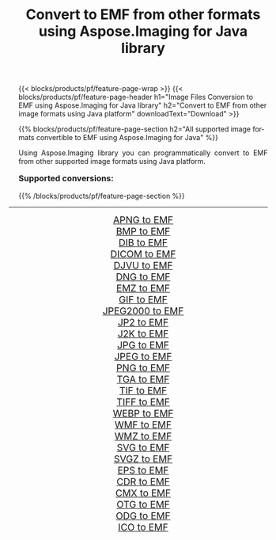 ﻿---
title: Convert to EMF from other formats using Aspose.Imaging for Java library 
weight: 3920
url: /java/conversion/to/emf/ 
lang: en
langdirlevel: 2
locales: zh-hans,ja,it,ru,de,es,fr,nl,id,lt,pl,pt,vi,tr,ko,zh-hant,ar,hi,th,sv,cs,uk,he
description: Using Aspose.Imaging you can convert to EMF from other formats using Java
---

{{< blocks/products/pf/feature-page-wrap >}}
{{< blocks/products/pf/feature-page-header h1="Image Files Conversion to EMF using Aspose.Imaging for Java library" h2="Convert to EMF from other image formats using Java platform" downloadText="Download" >}}


{{% blocks/products/pf/feature-page-section  h2="All supported image formats convertible to EMF using Aspose.Imaging for Java" %}}
<p align=justify>Using Aspose.Imaging library you can programmatically convert to EMF from other supported image formats using Java platform.</p>
<h3 style="margin-top:16px;">
Supported conversions:
</h3>
{{% /blocks/products/pf/feature-page-section %}}
<div class="container-fluid productfamilypage bg-gray">
    <div class="convertypes bg-gray agp-content section">
        <div class="container">
		<hr style="margin-left:-20px;"/>
		<div class="row other-converters" style="gap: 10px;font-size: 19px;text-align:center;">
		    <div class='col-md-3 other-converter remove-lp remove-rp'><a href="/imaging/java/conversion/apng-to-emf/" style="padding:15px;">APNG to EMF</a></div>
<div class='col-md-3 other-converter remove-lp remove-rp'><a href="/imaging/java/conversion/bmp-to-emf/" style="padding:15px;">BMP to EMF</a></div>
<div class='col-md-3 other-converter remove-lp remove-rp'><a href="/imaging/java/conversion/dib-to-emf/" style="padding:15px;">DIB to EMF</a></div>
<div class='col-md-3 other-converter remove-lp remove-rp'><a href="/imaging/java/conversion/dicom-to-emf/" style="padding:15px;">DICOM to EMF</a></div>
<div class='col-md-3 other-converter remove-lp remove-rp'><a href="/imaging/java/conversion/djvu-to-emf/" style="padding:15px;">DJVU to EMF</a></div>
<div class='col-md-3 other-converter remove-lp remove-rp'><a href="/imaging/java/conversion/dng-to-emf/" style="padding:15px;">DNG to EMF</a></div>
<div class='col-md-3 other-converter remove-lp remove-rp'><a href="/imaging/java/conversion/emz-to-emf/" style="padding:15px;">EMZ to EMF</a></div>
<div class='col-md-3 other-converter remove-lp remove-rp'><a href="/imaging/java/conversion/gif-to-emf/" style="padding:15px;">GIF to EMF</a></div>
<div class='col-md-3 other-converter remove-lp remove-rp'><a href="/imaging/java/conversion/jpeg2000-to-emf/" style="padding:15px;">JPEG2000 to EMF</a></div>
<div class='col-md-3 other-converter remove-lp remove-rp'><a href="/imaging/java/conversion/jp2-to-emf/" style="padding:15px;">JP2 to EMF</a></div>
<div class='col-md-3 other-converter remove-lp remove-rp'><a href="/imaging/java/conversion/j2k-to-emf/" style="padding:15px;">J2K to EMF</a></div>
<div class='col-md-3 other-converter remove-lp remove-rp'><a href="/imaging/java/conversion/jpg-to-emf/" style="padding:15px;">JPG to EMF</a></div>
<div class='col-md-3 other-converter remove-lp remove-rp'><a href="/imaging/java/conversion/jpeg-to-emf/" style="padding:15px;">JPEG to EMF</a></div>
<div class='col-md-3 other-converter remove-lp remove-rp'><a href="/imaging/java/conversion/png-to-emf/" style="padding:15px;">PNG to EMF</a></div>
<div class='col-md-3 other-converter remove-lp remove-rp'><a href="/imaging/java/conversion/tga-to-emf/" style="padding:15px;">TGA to EMF</a></div>
<div class='col-md-3 other-converter remove-lp remove-rp'><a href="/imaging/java/conversion/tif-to-emf/" style="padding:15px;">TIF to EMF</a></div>
<div class='col-md-3 other-converter remove-lp remove-rp'><a href="/imaging/java/conversion/tiff-to-emf/" style="padding:15px;">TIFF to EMF</a></div>
<div class='col-md-3 other-converter remove-lp remove-rp'><a href="/imaging/java/conversion/webp-to-emf/" style="padding:15px;">WEBP to EMF</a></div>
<div class='col-md-3 other-converter remove-lp remove-rp'><a href="/imaging/java/conversion/wmf-to-emf/" style="padding:15px;">WMF to EMF</a></div>
<div class='col-md-3 other-converter remove-lp remove-rp'><a href="/imaging/java/conversion/wmz-to-emf/" style="padding:15px;">WMZ to EMF</a></div>
<div class='col-md-3 other-converter remove-lp remove-rp'><a href="/imaging/java/conversion/svg-to-emf/" style="padding:15px;">SVG to EMF</a></div>
<div class='col-md-3 other-converter remove-lp remove-rp'><a href="/imaging/java/conversion/svgz-to-emf/" style="padding:15px;">SVGZ to EMF</a></div>
<div class='col-md-3 other-converter remove-lp remove-rp'><a href="/imaging/java/conversion/eps-to-emf/" style="padding:15px;">EPS to EMF</a></div>
<div class='col-md-3 other-converter remove-lp remove-rp'><a href="/imaging/java/conversion/cdr-to-emf/" style="padding:15px;">CDR to EMF</a></div>
<div class='col-md-3 other-converter remove-lp remove-rp'><a href="/imaging/java/conversion/cmx-to-emf/" style="padding:15px;">CMX to EMF</a></div>
<div class='col-md-3 other-converter remove-lp remove-rp'><a href="/imaging/java/conversion/otg-to-emf/" style="padding:15px;">OTG to EMF</a></div>
<div class='col-md-3 other-converter remove-lp remove-rp'><a href="/imaging/java/conversion/odg-to-emf/" style="padding:15px;">ODG to EMF</a></div>
<div class='col-md-3 other-converter remove-lp remove-rp'><a href="/imaging/java/conversion/ico-to-emf/" style="padding:15px;">ICO to EMF</a></div>
                </div>
        </div>
    </div>
</div>
<br/>


